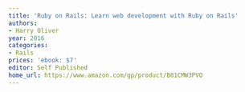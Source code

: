 ```yaml
---
title: 'Ruby on Rails: Learn web development with Ruby on Rails'
authors:
- Harry Oliver
year: 2016
categories:
- Rails
prices: 'ebook: $7'
editor: Self Published
home_url: https://www.amazon.com/gp/product/B01CMW3PVO
---
```

